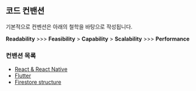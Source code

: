 ## 코드 컨밴션

기본적으로 컨벤션은 아래의 철학을 바탕으로 작성됩니다.

**Readability** >>> **Feasibility** > **Capability** > **Scalability** >>> **Performance**


### 컨밴션 목록

- [React & React Native](./REACT.md)
- [Flutter](./FLUTTER.md)
- [Firestore structure](./FIRESTORE.md)
